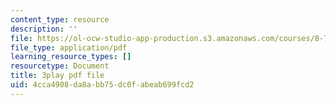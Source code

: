 ```yaml
---
content_type: resource
description: ''
file: https://ol-ocw-studio-app-production.s3.amazonaws.com/courses/8-701-introduction-to-nuclear-and-particle-physics-fall-2020/4cca4908da8abb75dc0fabeab699fcd2_Xwr97XAqaaU.pdf
file_type: application/pdf
learning_resource_types: []
resourcetype: Document
title: 3play pdf file
uid: 4cca4908-da8a-bb75-dc0f-abeab699fcd2
---
```

